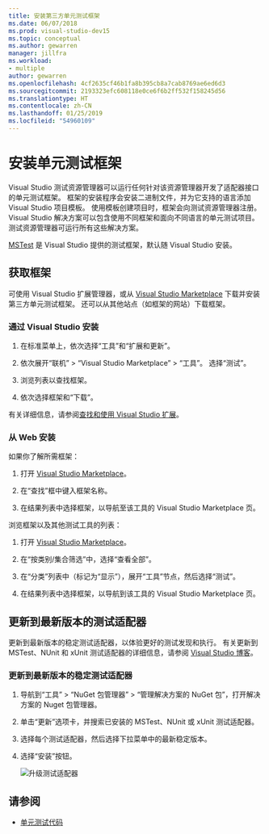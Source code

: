 ```yaml
---
title: 安装第三方单元测试框架
ms.date: 06/07/2018
ms.prod: visual-studio-dev15
ms.topic: conceptual
ms.author: gewarren
manager: jillfra
ms.workload:
- multiple
author: gewarren
ms.openlocfilehash: 4cf2635cf46b1fa8b395cb8a7cab8769ae6ed6d3
ms.sourcegitcommit: 2193323efc608118e0ce6f6b2ff532f158245d56
ms.translationtype: HT
ms.contentlocale: zh-CN
ms.lasthandoff: 01/25/2019
ms.locfileid: "54960109"
---
```

# <a name="install-unit-test-frameworks"></a>安装单元测试框架

Visual Studio 测试资源管理器可以运行任何针对该资源管理器开发了适配器接口的单元测试框架。 框架的安装程序会安装二进制文件，并为它支持的语言添加 Visual Studio 项目模板。 使用模板创建项目时，框架会向测试资源管理器注册。 Visual Studio 解决方案可以包含使用不同框架和面向不同语言的单元测试项目。 测试资源管理器可运行所有这些解决方案。

[MSTest](getting-started-with-unit-testing.md) 是 Visual Studio 提供的测试框架，默认随 Visual Studio 安装。

## <a name="acquire-frameworks"></a>获取框架

可使用 Visual Studio 扩展管理器，或从 [Visual Studio Marketplace](https://marketplace.visualstudio.com/vs) 下载并安装第三方单元测试框架。 还可以从其他站点（如框架的网站）下载框架。

### <a name="install-from-visual-studio"></a>通过 Visual Studio 安装

1. 在标准菜单上，依次选择“工具”和“扩展和更新”。

2. 依次展开“联机” > “Visual Studio Marketplace” > “工具”。 选择“测试”。

3. 浏览列表以查找框架。

4. 依次选择框架和“下载”。

有关详细信息，请参阅[查找和使用 Visual Studio 扩展](../ide/finding-and-using-visual-studio-extensions.md)。

### <a name="install-from-the-web"></a>从 Web 安装

如果你了解所需框架：

1. 打开 [Visual Studio Marketplace](https://marketplace.visualstudio.com/vs)。

2. 在“查找”框中键入框架名称。

3. 在结果列表中选择框架，以导航至该工具的 Visual Studio Marketplace 页。

浏览框架以及其他测试工具的列表：

1. 打开 [Visual Studio Marketplace](https://marketplace.visualstudio.com/vs)。

2. 在“按类别/集合筛选”中，选择“查看全部”。

3. 在“分类”列表中（标记为“显示”），展开“工具”节点，然后选择“测试”。

4. 在结果列表中选择框架，以导航到该工具的 Visual Studio Marketplace 页。

## <a name="update-to-the-latest-test-adapters"></a>更新到最新版本的测试适配器

更新到最新版本的稳定测试适配器，以体验更好的测试发现和执行。 有关更新到 MSTest、NUnit 和 xUnit 测试适配器的详细信息，请参阅 [Visual Studio 博客](https://blogs.msdn.microsoft.com/visualstudio/2017/11/16/test-experience-improvements/)。

### <a name="to-update-to-the-latest-stable-test-adapter-version"></a>更新到最新版本的稳定测试适配器

1. 导航到“工具” > “NuGet 包管理器” > “管理解决方案的 NuGet 包”，打开解决方案的 Nuget 包管理器。

2. 单击“更新”选项卡，并搜索已安装的 MSTest、NUnit 或 xUnit 测试适配器。

3. 选择每个测试适配器，然后选择下拉菜单中的最新稳定版本。

4. 选择“安装”按钮。

   ![升级测试适配器](media/install-adapter-upgrade.png)

## <a name="see-also"></a>请参阅

- [单元测试代码](../test/unit-test-your-code.md)
